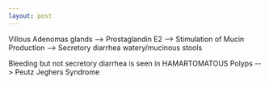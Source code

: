 ```yaml
---
layout: post
---
```


Villous Adenomas glands --> Prostaglandin E2 --> Stimulation of Mucin Production --> Secretory diarrhea watery/mucinous stools

Bleeding but not secretory diarrhea is seen in HAMARTOMATOUS Polyps --> Peutz Jeghers Syndrome

